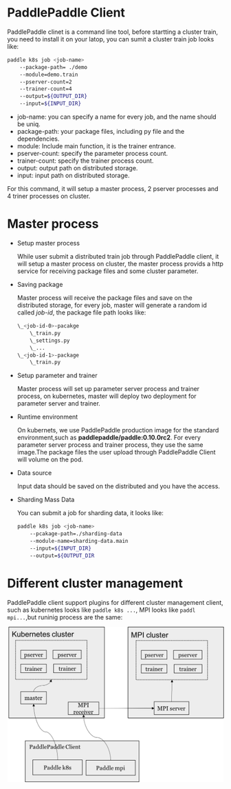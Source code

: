 
# PaddlePaddle Client
PaddlePaddle clinet is a command line tool, before startting a cluster train, you need to install it on your latop, you can sumit a cluster train job looks like:

```bash
paddle k8s job <job-name>
    --package-path= ./demo
    --module=demo.train
    --pserver-count=2
    --trainer-count=4
    --output=${OUTPUT_DIR}
    --input=${INPUT_DIR}
```

- job-name: you can specify a name for every job, and the name should be uniq.
- package-path: your package files, including py file and the dependencies.
- module: Include main function, it is the trainer entrance.
- pserver-count: specify the parameter process count.
- trainer-count: specify the trainer process count.
- output: output path on distributed storage.
- input: input path on distributed storage.

For this command, it will setup a master process, 2 pserver processes and 4 triner processes on cluster.

# Master process
- Setup master process

  While user submit a distributed train job through PaddlePaddle client, it will setup a master process on cluster, the master process provids a http service for receiving package files and some cluster parameter.

- Saving package

  Master process will receive the package files and save on the distributed storage, for every job, master will generate a random id called *job-id*, the package file path looks like:
  ```bash
  \_<job-id-0>-pacakge
      \_train.py
      \_settings.py
      \_...
  \_<job-id-1>-package
      \_train.py
  ```

- Setup parameter and trainer

  Master process will set up parameter server process and trainer process, on kubernetes, master will deploy two deployment for parameter server and trainer.


- Runtime environment

  On kubernets, we use PaddlePaddle production image for the standard environment,such as **paddlepaddle/paddle:0.10.0rc2**. For every parameter server process and trainer process, they use the same image.The package files the user upload through PaddlePaddle Client will volume on the pod.

- Data source

  Input data should be saved on the distributed and you have the access.

- Sharding Mass Data

  You can submit a job for sharding data, it looks like:
  ```bash
  paddle k8s job <job-name>
      --pcakage-path=./sharding-data
      --module-name=sharding-data.main
      --input=${INPUT_DIR}
      --output=${OUTPUT_DIR
  ```

# Different cluster management

PaddlePaddle client support plugins for different cluster management client, such as kubernetes looks like `paddle k8s ...`, MPI looks like `paddl mpi...`,but runinig process are the same:

![submi-job](./submit-job.png)
